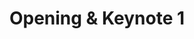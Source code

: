 ---
slug: keynote-1
type: event
event_type: Keynote
status: ready
title: Opening & Keynote 1
venue: VOGELFREI
date_time: Wednesday, April 19th, 13:45
schedule:
    -   time: t13:45
        item: Official Opening
    -   time: t14:00
        item: $keynote-kate-sicchio
---
